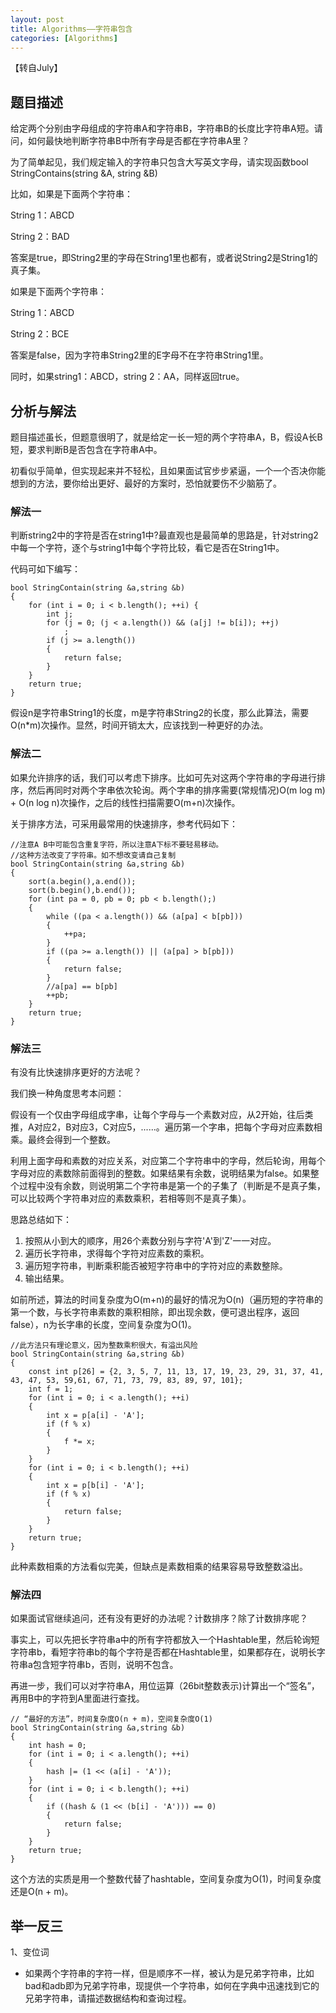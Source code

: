 ```yaml
---
layout: post
title: Algorithms——字符串包含
categories: [Algorithms]
---
```

【转自July】
## 题目描述

给定两个分别由字母组成的字符串A和字符串B，字符串B的长度比字符串A短。请问，如何最快地判断字符串B中所有字母是否都在字符串A里？

为了简单起见，我们规定输入的字符串只包含大写英文字母，请实现函数bool StringContains(string &A, string &B)

比如，如果是下面两个字符串：

String 1：ABCD

String 2：BAD

答案是true，即String2里的字母在String1里也都有，或者说String2是String1的真子集。

如果是下面两个字符串：

String 1：ABCD

String 2：BCE

答案是false，因为字符串String2里的E字母不在字符串String1里。

同时，如果string1：ABCD，string 2：AA，同样返回true。


## 分析与解法

题目描述虽长，但题意很明了，就是给定一长一短的两个字符串A，B，假设A长B短，要求判断B是否包含在字符串A中。

初看似乎简单，但实现起来并不轻松，且如果面试官步步紧逼，一个一个否决你能想到的方法，要你给出更好、最好的方案时，恐怕就要伤不少脑筋了。

### 解法一

判断string2中的字符是否在string1中?最直观也是最简单的思路是，针对string2中每一个字符，逐个与string1中每个字符比较，看它是否在String1中。

代码可如下编写：


	bool StringContain(string &a,string &b)
	{
	    for (int i = 0; i < b.length(); ++i) {
	        int j;
	        for (j = 0; (j < a.length()) && (a[j] != b[i]); ++j)
	            ;
	        if (j >= a.length())
	        {
	            return false;
	        }
	    }
	    return true;
	}


假设n是字符串String1的长度，m是字符串String2的长度，那么此算法，需要O(n*m)次操作。显然，时间开销太大，应该找到一种更好的办法。

### 解法二

如果允许排序的话，我们可以考虑下排序。比如可先对这两个字符串的字母进行排序，然后再同时对两个字串依次轮询。两个字串的排序需要(常规情况)O(m log m) + O(n log n)次操作，之后的线性扫描需要O(m+n)次操作。

关于排序方法，可采用最常用的快速排序，参考代码如下：


	//注意A B中可能包含重复字符，所以注意A下标不要轻易移动。
	//这种方法改变了字符串。如不想改变请自己复制
	bool StringContain(string &a,string &b)
	{
	    sort(a.begin(),a.end());
	    sort(b.begin(),b.end());
	    for (int pa = 0, pb = 0; pb < b.length();)
	    {
	        while ((pa < a.length()) && (a[pa] < b[pb]))
	        {
	            ++pa;
	        }
	        if ((pa >= a.length()) || (a[pa] > b[pb]))
	        {
	            return false;
	        }
	        //a[pa] == b[pb]
	        ++pb;
	    }
	    return true;
	}


### 解法三

有没有比快速排序更好的方法呢？

我们换一种角度思考本问题：

假设有一个仅由字母组成字串，让每个字母与一个素数对应，从2开始，往后类推，A对应2，B对应3，C对应5，......。遍历第一个字串，把每个字母对应素数相乘。最终会得到一个整数。

利用上面字母和素数的对应关系，对应第二个字符串中的字母，然后轮询，用每个字母对应的素数除前面得到的整数。如果结果有余数，说明结果为false。如果整个过程中没有余数，则说明第二个字符串是第一个的子集了（判断是不是真子集，可以比较两个字符串对应的素数乘积，若相等则不是真子集）。

思路总结如下：

1. 按照从小到大的顺序，用26个素数分别与字符'A'到'Z'一一对应。
2. 遍历长字符串，求得每个字符对应素数的乘积。
3. 遍历短字符串，判断乘积能否被短字符串中的字符对应的素数整除。
4. 输出结果。

如前所述，算法的时间复杂度为O(m+n)的最好的情况为O(n)（遍历短的字符串的第一个数，与长字符串素数的乘积相除，即出现余数，便可退出程序，返回false），n为长字串的长度，空间复杂度为O(1)。


	//此方法只有理论意义，因为整数乘积很大，有溢出风险
	bool StringContain(string &a,string &b)
	{
	    const int p[26] = {2, 3, 5, 7, 11, 13, 17, 19, 23, 29, 31, 37, 41, 43, 47, 53, 59,61, 67, 71, 73, 79, 83, 89, 97, 101};
	    int f = 1;
	    for (int i = 0; i < a.length(); ++i)
	    {
	        int x = p[a[i] - 'A'];
	        if (f % x)
	        {
	            f *= x;
	        }
	    }
	    for (int i = 0; i < b.length(); ++i)
	    {
	        int x = p[b[i] - 'A'];
	        if (f % x)
	        {
	            return false;
	        }
	    }
	    return true;
	}


此种素数相乘的方法看似完美，但缺点是素数相乘的结果容易导致整数溢出。

### 解法四

如果面试官继续追问，还有没有更好的办法呢？计数排序？除了计数排序呢？

事实上，可以先把长字符串a中的所有字符都放入一个Hashtable里，然后轮询短字符串b，看短字符串b的每个字符是否都在Hashtable里，如果都存在，说明长字符串a包含短字符串b，否则，说明不包含。

再进一步，我们可以对字符串A，用位运算（26bit整数表示)计算出一个“签名”，再用B中的字符到A里面进行查找。


	// “最好的方法”，时间复杂度O(n + m)，空间复杂度O(1)
	bool StringContain(string &a,string &b)
	{
	    int hash = 0;
	    for (int i = 0; i < a.length(); ++i)
	    {
	        hash |= (1 << (a[i] - 'A'));
	    }
	    for (int i = 0; i < b.length(); ++i)
	    {
	        if ((hash & (1 << (b[i] - 'A'))) == 0)
	        {
	            return false;
	        }
	    }
	    return true;
	}


这个方法的实质是用一个整数代替了hashtable，空间复杂度为O(1)，时间复杂度还是O(n + m)。


## 举一反三
1、变位词
 - 如果两个字符串的字符一样，但是顺序不一样，被认为是兄弟字符串，比如bad和adb即为兄弟字符串，现提供一个字符串，如何在字典中迅速找到它的兄弟字符串，请描述数据结构和查询过程。

